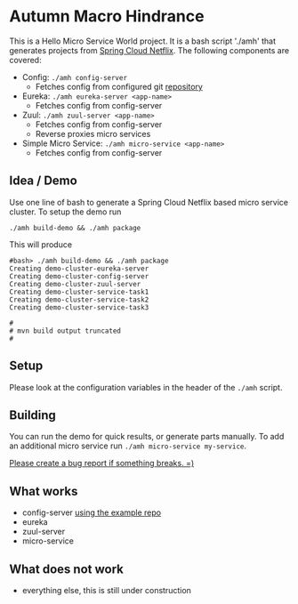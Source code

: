 # Autumn Macro Hindrance

This is a Hello Micro Service World project. It is a bash script './amh' that generates projects from [Spring Cloud Netflix][3].
The following components are covered:

- Config: `./amh config-server`
	- Fetches config from configured git [repository][2]
- Eureka: `./amh eureka-server <app-name>`
	- Fetches config from config-server
- Zuul: `./amh zuul-server <app-name>`
	- Fetches config from config-server
	- Reverse proxies micro services
- Simple Micro Service: `./amh micro-service <app-name>`
	- Fetches config from config-server

## Idea / Demo

Use one line of bash to generate a Spring Cloud Netflix based micro service cluster.
To setup the demo run

```
./amh build-demo && ./amh package
```

This will produce

```
#bash> ./amh build-demo && ./amh package
Creating demo-cluster-eureka-server
Creating demo-cluster-config-server
Creating demo-cluster-zuul-server
Creating demo-cluster-service-task1
Creating demo-cluster-service-task2
Creating demo-cluster-service-task3

#
# mvn build output truncated
#
```

## Setup
Please look at the configuration variables in the header of the `./amh` script.

## Building

You can run the demo for quick results, or generate parts manually.
To add an additional micro service run `./amh micro-service my-service`.

[Please create a bug report if something breaks. =)][1]

## What works
- config-server [using the example repo][2]
- eureka
- zuul-server
- micro-service


## What does not work
- everything else, this is still under construction

[1]: https://github.com/uvwxy/autumn-macro-hindrance/issues
[2]: https://github.com/uvwxy/amh-demo-cluster-config
[3]: http://cloud.spring.io/spring-cloud-static/spring-cloud-netflix/1.1.5.RELEASE/